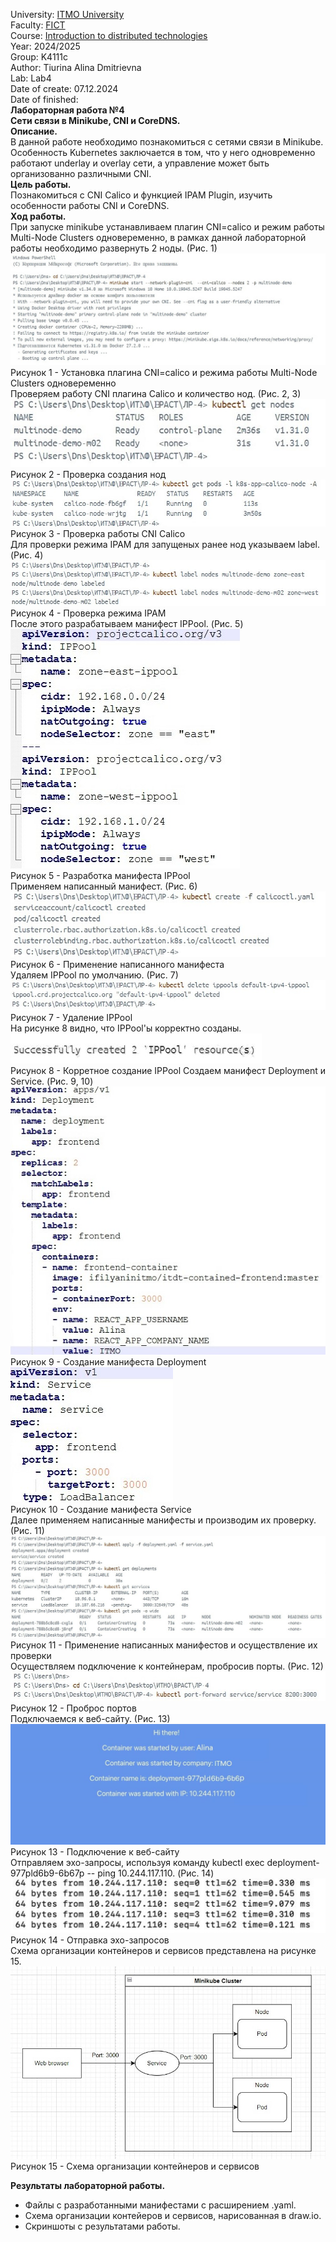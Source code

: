 University: [ITMO University](https://itmo.ru/ru/)   
Faculty: [FICT](https://fict.itmo.ru)   
Course: [Introduction to distributed technologies](https://github.com/itmo-ict-faculty/introduction-to-distributed-technologies)    
Year: 2024/2025   
Group: K4111c    
Author: Tiurina Alina Dmitrievna    
Lab: Lab4    
Date of create: 07.12.2024    
Date of finished:     
**Лабораторная работа №4**    
**Сети связи в Minikube, CNI и CoreDNS.**     
**Описание.**    
В данной работе необходимо познакомиться с сетями связи в Minikube. Особенность Kubernetes заключается в том, что у него одновременно работают underlay и overlay сети, а управление может быть организованно различными CNI.    
**Цель работы.**     
Познакомиться с CNI Calico и функцией IPAM Plugin, изучить особенности работы CNI и CoreDNS.     
**Ход работы.**    
При запуске minikube устанавливаем плагин CNI=calico и режим работы Multi-Node Clusters одновеременно, в рамках данной лабораторной работы необходимо развернуть 2 ноды. (Рис. 1)       
![Screenshot 1](https://github.com/Adalin43/2024_2025-introduction_to_distributed_technologies-k4111c-tiurina_a_d/blob/main/lab4/image/1.jpg)     
Рисунок 1 - Установка плагина CNI=calico и режима работы Multi-Node Clusters одновеременно   
Проверяем работу CNI плагина Calico и количество нод. (Рис. 2, 3)   
![Screenshot 2](https://github.com/Adalin43/2024_2025-introduction_to_distributed_technologies-k4111c-tiurina_a_d/blob/main/lab4/image/2.jpg)     
Рисунок 2 - Проверка создания нод   
![Screenshot 3](https://github.com/Adalin43/2024_2025-introduction_to_distributed_technologies-k4111c-tiurina_a_d/blob/main/lab4/image/3.jpg)    
Рисунок 3 - Проверка работы CNI Calico    
Для проверки режима IPAM для запущеных ранее нод указываем label. (Рис. 4)   
![Screenshot 4](https://github.com/Adalin43/2024_2025-introduction_to_distributed_technologies-k4111c-tiurina_a_d/blob/main/lab4/image/4.jpg)    
Рисунок 4 - Проверка режима IPAM        
После этого разрабатываем манифест IPPool. (Рис. 5)   
![Screenshot 5](https://github.com/Adalin43/2024_2025-introduction_to_distributed_technologies-k4111c-tiurina_a_d/blob/main/lab4/image/5.jpg)    
Рисунок 5 - Разработка манифеста IPPool    
Применяем написанный манифест. (Рис. 6)   
![Screenshot 6](https://github.com/Adalin43/2024_2025-introduction_to_distributed_technologies-k4111c-tiurina_a_d/blob/main/lab4/image/6.jpg)    
Рисунок 6 - Применение написанного манифеста   
Удаляем IPPool по умолчанию. (Рис. 7)   
![Screenshot 7](https://github.com/Adalin43/2024_2025-introduction_to_distributed_technologies-k4111c-tiurina_a_d/blob/main/lab4/image/7.jpg)     
Рисунок 7 - Удаление IPPool   
На рисунке 8 видно, что IPPool'ы корректно созданы.   
![Screenshot 8](https://github.com/Adalin43/2024_2025-introduction_to_distributed_technologies-k4111c-tiurina_a_d/blob/main/lab4/image/8.jpg)     
Рисунок 8 - Корретное создание IPPool
Создаем манифест Deployment и Service. (Рис. 9, 10)     
![Screenshot 9](https://github.com/Adalin43/2024_2025-introduction_to_distributed_technologies-k4111c-tiurina_a_d/blob/main/lab4/image/9.jpg)     
Рисунок 9 - Создание манифеста Deployment     
![Screenshot 10](https://github.com/Adalin43/2024_2025-introduction_to_distributed_technologies-k4111c-tiurina_a_d/blob/main/lab4/image/10.jpg)     
Рисунок 10 - Создание манифеста Service     
Далее применяем написанные манифесты и производим их проверку. (Рис. 11)     
![Screenshot 11](https://github.com/Adalin43/2024_2025-introduction_to_distributed_technologies-k4111c-tiurina_a_d/blob/main/lab4/image/11.jpg)     
Рисунок 11 - Применение написанных манифестов и осуществление их проверки    
Осуществляем подключение к контейнерам, пробросив порты. (Рис. 12)    
![Screenshot 12](https://github.com/Adalin43/2024_2025-introduction_to_distributed_technologies-k4111c-tiurina_a_d/blob/main/lab4/image/12.jpg)     
Рисунок 12 - Проброс портов     
Подключаемся к веб-сайту. (Рис. 13)   
![Screenshot 13](https://github.com/Adalin43/2024_2025-introduction_to_distributed_technologies-k4111c-tiurina_a_d/blob/main/lab4/image/result.jpg)     
Рисунок 13 - Подключение к веб-сайту   
Отправляем эхо-запросы, используя команду kubectl exec deployment-977pld6b9-6b67p -- ping 10.244.117.110. (Рис. 14)  
![Screenshot 14](https://github.com/Adalin43/2024_2025-introduction_to_distributed_technologies-k4111c-tiurina_a_d/blob/main/lab4/image/14.jpg)        
Рисунок 14 - Отправка эхо-запросов     
Схема организации контейнеров и сервисов представлена на рисунке 15.   
![Screenshot 15](https://github.com/Adalin43/2024_2025-introduction_to_distributed_technologies-k4111c-tiurina_a_d/blob/main/lab4/image/15.jpg)        
Рисунок 15 - Схема организации контейнеров и сервисов       

**Результаты лабораторной работы.**          
- Файлы с разработанными манифестами с расширением .yaml.     
- Схема организации контейеров и сервисов, нарисованная в draw.io.    
- Скриншоты c результатами работы.   
